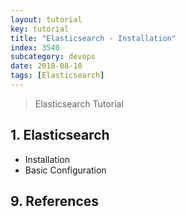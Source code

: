 ```yaml
---
layout: tutorial
key: tutorial
title: "Elasticsearch - Installation"
index: 3540
subcategory: devops
date: 2018-08-10
tags: [Elasticsearch]
---
```


> Elasticsearch Tutorial

## 1. Elasticsearch
* Installation
* Basic Configuration


## 9. References
